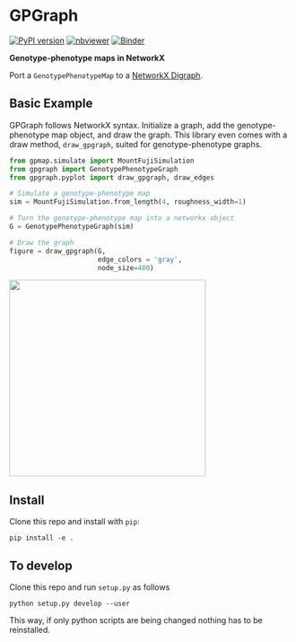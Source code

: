 # GPGraph

[![PyPI version](https://badge.fury.io/py/gpgraph.svg)](https://badge.fury.io/py/gpgraph)
[![nbviewer](https://raw.githubusercontent.com/jupyter/design/master/logos/Badges/nbviewer_badge.svg)](https://nbviewer.jupyter.org/github/harmslab/gpgraph/blob/master/examples/Introduction_to_gpgraph.ipynb)
[![Binder](https://mybinder.org/badge_logo.svg)](https://mybinder.org/v2/gh/harmslab/gpgraph/master?filepath=examples%2FIntroduction_to_gpgraph.ipynb)

**Genotype-phenotype maps in NetworkX**

Port a `GenotypePhenotypeMap` to a [NetworkX Digraph](https://networkx.github.io/).

## Basic Example

GPGraph follows NetworkX syntax. Initialize a graph, add the
genotype-phenotype map object, and draw the graph. This library even
comes with a draw method, `draw_gpgraph`, suited for genotype-phenotype graphs.

```python
from gpmap.simulate import MountFujiSimulation
from gpgraph import GenotypePhenotypeGraph
from gpgraph.pyplot import draw_gpgraph, draw_edges

# Simulate a genotype-phenotype map
sim = MountFujiSimulation.from_length(4, roughness_width=1)

# Turn the genotype-phenotype map into a networkx object
G = GenotypePhenotypeGraph(sim)

# Draw the graph
figure = draw_gpgraph(G,
                      edge_colors = 'gray', 
                      node_size=400)
```
<img src="docs/_img/readme-fig.png" width="350">


## Install

Clone this repo and install with `pip`:

```
pip install -e .
```

## To develop

Clone this repo and run `setup.py` as follows

```
python setup.py develop --user
```

This way, if only python scripts are being changed nothing has
to be reinstalled.
